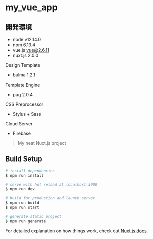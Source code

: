 # my_vue_app

## 開発環境
- node v12.14.0
- npm 6.13.4
- vue.js vue@2.6.11 
- nuxt.js 2.0.0

Design Template
- bulma 1.2.1

Template Engine
- pug 2.0.4

CSS Preprocessor
- Stylus + Sass

Cloud Server
- Firebase

> My neat Nuxt.js project

## Build Setup

``` bash
# install dependencies
$ npm run install

# serve with hot reload at localhost:3000
$ npm run dev

# build for production and launch server
$ npm run build
$ npm run start

# generate static project
$ npm run generate
```

For detailed explanation on how things work, check out [Nuxt.js docs](https://nuxtjs.org).
